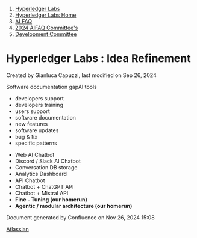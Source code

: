 1. [Hyperledger Labs](index.html)
2. [Hyperledger Labs Home](Hyperledger-Labs-Home_20283400.html)
3. [AI FAQ](AI-FAQ_20290949.html)
4. [2024 AIFAQ Committee's](2024-AIFAQ-Committee%27s_20291026.html)
5. [Development Committee](Development-Committee_20291249.html)

# Hyperledger Labs : Idea Refinement

Created by Gianluca Capuzzi, last modified on Sep 26, 2024

Software documentation gapAI tools

- developers support
- developers training
- users support
- software documentation
- new features
- software updates
- bug &amp; fix
- specific patterns

<!--THE END-->

- Web AI Chatbot
- Discord / Slack AI Chatbot
- Conversation DB storage
- Analytics Dashboard
- API Chatbot
- Chatbot + ChatGPT API
- Chatbot + Mistral API
- **Fine - Tuning (our homerun)**
- **Agentic / modular architecture (our homerun)**

Document generated by Confluence on Nov 26, 2024 15:08

[Atlassian](http://www.atlassian.com/)

